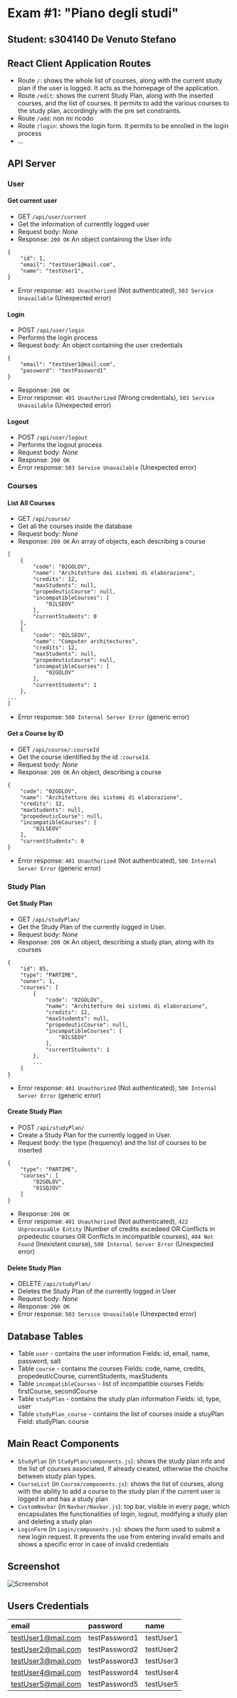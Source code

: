# Exam #1: "Piano degli studi"
## Student: s304140 De Venuto Stefano 

## React Client Application Routes

- Route `/`: shows the whole list of courses, along with the current study plan if the user is logged. It acts as the homepage of the application. 
- Route `/edit`: shows the current Study Plan, along with the inserted courses, and the list of courses. It permits to add the various courses to the study plan, accordingly with the pre set constraints.
- Route `/add`: non mi ricodo
- Route `/login`: shows the login form. It permits to be enrolled in the login process
- ...

## API Server

### User
#### __Get current user__
- GET `/api/user/current`
- Get the information of currenttly logged user 
- Request body: _None_
- Response: `200 OK` An object containing the User info
```
{
    "id": 1,
    "email": "testUser1@mail.com",
    "name": "testUser1",
}
```
- Error response: `401 Unauthorized` (Not authenticated), `503 Service Unavailable` (Unexpected error)

#### __Login__
- POST `/api/user/login`
- Performs the login process  
- Request body: An object containing the user credentials
```
{
    "email": "testUser1@mail.com",
    "password": "testPassword1"
}
```
- Response: `200 OK`
- Error response: `401 Unauthorized` (Wrong credentials), `503 Service Unavailable` (Unexpected error)

#### __Logout__
- POST `/api/user/logout`
- Performs the logout process  
- Request body: _None_
- Response: `200 OK`
- Error response: `503 Service Unavailable` (Unexpected error)

### Courses
#### __List All Courses__
- GET `/api/course/`
- Get all the courses inside the database
- Request body: _None_
- Response: `200 OK` An array of objects, each describing a course
```
[
    {
        "code": "02GOLOV",
        "name": "Architetture dei sistemi di elaborazione",
        "credits": 12,
        "maxStudents": null,
        "propedeuticCourse": null,
        "incompatibleCourses": [
            "02LSEOV"
        ],
        "currentStudents": 0
    },
    {
        "code": "02LSEOV",
        "name": "Computer architectures",
        "credits": 12,
        "maxStudents": null,
        "propedeuticCourse": null,
        "incompatibleCourses": [
            "02GOLOV"
        ],
        "currentStudents": 1
    },
...
]
```
- Error response: `500 Internal Server Error` (generic error)

#### __Get a Course by ID__
- GET `/api/course/:courseId`
- Get the course identified by the id `:courseId`.
- Request body: _None_
- Response: `200 OK` An object, describing a course
```
{
    "code": "02GOLOV",
    "name": "Architetture dei sistemi di elaborazione",
    "credits": 12,
    "maxStudents": null,
    "propedeuticCourse": null,
    "incompatibleCourses": [
        "02LSEOV"
    ],
    "currentStudents": 0
}
```
- Error response: `401 Unauthorized` (Not authenticated), `500 Internal Server Error` (generic error)

### Study Plan
#### __Get Study Plan__
- GET `/api/studyPlan/`
- Get the Study Plan of the currently logged in User.
- Request body: _None_
- Response: `200 OK` An object, describing a study plan, along with its courses
```
{
    "id": 85,
    "type": "PARTIME",
    "owner": 1,
    "courses": [
        {
            "code": "02GOLOV",
            "name": "Architetture dei sistemi di elaborazione",
            "credits": 12,
            "maxStudents": null,
            "propedeuticCourse": null,
            "incompatibleCourses": [
                "02LSEOV"
            ],
            "currentStudents": 1
        },
        ...
    ]
}
```
- Error response: `401 Unauthorized` (Not authenticated), `500 Internal Server Error` (generic error)

#### __Create Study Plan__
- POST `/api/studyPlan/`
- Create a Study Plan for the currently logged in User.
- Request body: the type (frequency) and the list of courses to be inserted
```
{
    "type": "PARTIME",
    "courses": [
        "02GOLOV",
        "01SQJOV"
    ]
}
```
- Response: `200 OK`
- Error response: `401 Unauthorized` (Not authenticated), `422 Unprocessable Entity` (Number of credits excedeed OR Conflicts in prpedeutic courses OR Conflicts in incompatible courses),  `404 Not Found` (Inexistent course), `500 Internal Server Error` (Unexpected error)

#### Delete Study Plan
- DELETE `/api/studyPlan/`
- Deletes the Study Plan of the currently logged in User  
- Request body: _None_
- Response: `200 OK`
- Error response: `503 Service Unavailable` (Unexpected error)

## Database Tables

- Table `user` - contains the user information
  Fields: id, email, name, password, salt
- Table `course` - contains the courses
  Fields: code, name, credits, propedeuticCourse, currentStudents, maxStudents
- Table `incompatibleCourses` - list of incompatible courses
  Fields: firstCourse, secondCourse
- Table `studyPlan` - contains the study plan information
  Fields: id, type, user
- Table `studyPlan_course` - contains the list of courses inside a stuyPlan
  Field: studyPlan. course

## Main React Components

- `StudyPlan` (in `StudyPlan/components.js`): shows the study plan info and the list of courses associated, if already created, otherwise the choiche between study plan types.
- `CourseList` (in `Course/components.js`): shows the list of courses, along with the ability to add a course to the study plan if the current user is logged in and has a study plan
- `CustomNavbar` (in `Navbar/Navbar.js`): top bar, visible in every page, which encapsulates the functionalities of login, logout, modifying a study plan and deleting a study plan
- `LoginForm` (in `Login/components.js`): shows the form used to submit a new login request. It prevents the use from entering invalid emails and shows a specific error in case of invalid credentials

## Screenshot

![Screenshot](./img/screenshot.jpg)

## Users Credentials

| email              | password      | name      |
|:-------------------|:--------------|:----------|
| testUser1@mail.com | testPassword1 | testUser1 |
| testUser2@mail.com | testPassword2 | testUser2 |
| testUser3@mail.com | testPassword3 | testUser3 |
| testUser4@mail.com | testPassword4 | testUser4 |
| testUser5@mail.com | testPassword5 | testUser5 |
